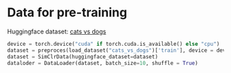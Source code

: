 # Data for pre-training

Huggingface dataset: [cats vs dogs](https://huggingface.co/datasets/cats_vs_dogs)

```python
device = torch.device("cuda" if torch.cuda.is_available() else "cpu")
dataset = preproces(load_dataset("cats_vs_dogs")['train'], device = device)
dataset = SimClrData(huggingface_dataset=dataset)
dataloder = DataLoader(dataset, batch_size=10, shuffle = True)
```